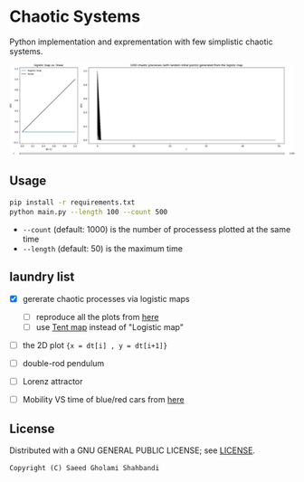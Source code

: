 # Chaotic Systems

Python implementation and exprementation with few simplistic chaotic systems.

<p align="center">
	<img src="https://github.com/saeedghsh/ChaoticSystems/blob/master/animation.gif" width="900">
</p>

## Usage
```bash
pip install -r requirements.txt
python main.py --length 100 --count 500
```
- `--count` (default: 1000) is the number of processess plotted at the same time
- `--length` (default: 50) is the maximum time

## laundry list
* [x] gererate chaotic processes via logistic maps
  - [ ] reproduce all the plots from [here](https://en.wikipedia.org/wiki/Logistic_map)
  - [ ] use [Tent map](https://en.wikipedia.org/wiki/Tent_map) instead of "Logistic map"
* [ ] the 2D plot `{x = dt[i] , y = dt[i+1]}`
* [ ] double-rod pendulum
* [ ] Lorenz attractor 
* [ ] Mobility VS time of blue/red cars from [here](https://en.wikipedia.org/wiki/Chaos_theory)


## License
Distributed with a GNU GENERAL PUBLIC LICENSE; see [LICENSE](https://github.com/saeedghsh/ChaoticSystems/blob/master/LICENSE).
```
Copyright (C) Saeed Gholami Shahbandi
```
